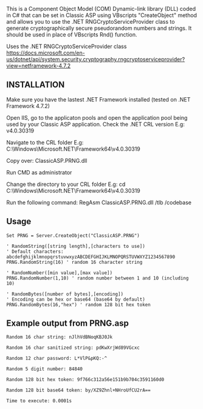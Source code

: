 This is a Component Object Model (COM) Dynamic-link library (DLL) coded in C# that can be set in Classic ASP using VBscripts "CreateObject" method and allows you to use the .NET RNGCryptoServiceProvider class to generate cryptographically secure pseudorandom numbers and strings. It should be used in place of VBscripts Rnd() function.

Uses the .NET RNGCryptoServiceProvider class
https://docs.microsoft.com/en-us/dotnet/api/system.security.cryptography.rngcryptoserviceprovider?view=netframework-4.7.2

## INSTALLATION

Make sure you have the lastest .NET Framework installed (tested on .NET Framework 4.7.2)

Open IIS, go to the applicaton pools and open the application pool being used by your Classic ASP application. Check the .NET CRL version E.g: v4.0.30319

Navigate to the CRL folder E.g: C:\Windows\Microsoft.NET\Framework64\v4.0.30319

Copy over: ClassicASP.PRNG.dll

Run CMD as administrator

Change the directory to your CRL folder E.g: cd C:\Windows\Microsoft.NET\Framework64\v4.0.30319

Run the following command: RegAsm ClassicASP.PRNG.dll /tlb /codebase

## Usage

	Set PRNG = Server.CreateObject("ClassicASP.PRNG")

	' RandomString([string length],[characters to use])
	' Default characters: abcdefghijklmnopqrstuvwxyzABCDEFGHIJKLMNOPQRSTUVWXYZ1234567890
	PRNG.RandomString(16) ' random 16 character string

	' RandomNumber([min value],[max value])
	PRNG.RandomNumber(1,10) ' random number between 1 and 10 (including 10)

	' RandomBytes([number of bytes],[encoding])
	' Encoding can be hex or base64 (base64 by default)
	PRNG.RandomBytes(16,"hex") ' random 128 bit hex token
  
## Example output from PRNG.asp
  
	Random 16 char string: nJlhVdBNoqKBJ0Jk

	Random 16 char sanitized string: pdKwXrjWd89VGcxc

	Random 12 char password: L*VlP&pKQ:-^

	Random 5 digit number: 84840

	Random 128 bit hex token: 9f766c312a56e151b9b704c3591160d0

	Random 128 bit base64 token: by/XZ9Zhnl+NHroUfCU2rA==

	Time to execute: 0.0001s

